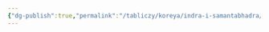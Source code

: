 ```yaml
---
{"dg-publish":true,"permalink":"/tabliczy/koreya/indra-i-samantabhadra/","dgPassFrontmatter":true}
---
```



